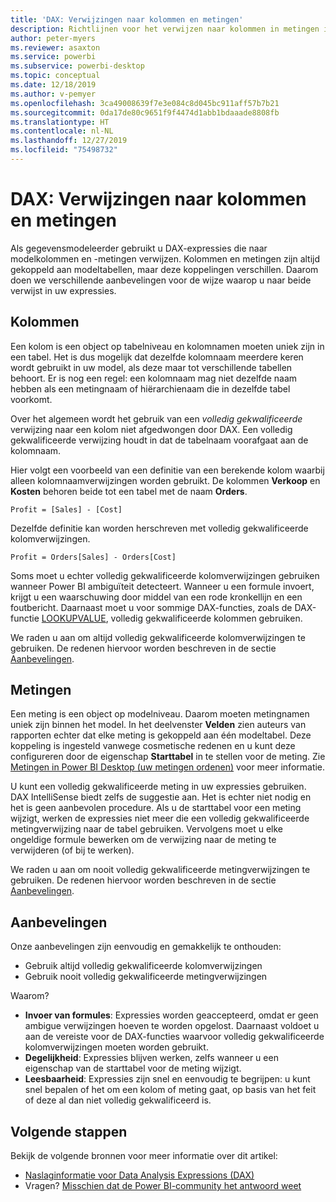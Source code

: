 ```yaml
---
title: 'DAX: Verwijzingen naar kolommen en metingen'
description: Richtlijnen voor het verwijzen naar kolommen in metingen in uw DAX-expressies.
author: peter-myers
ms.reviewer: asaxton
ms.service: powerbi
ms.subservice: powerbi-desktop
ms.topic: conceptual
ms.date: 12/18/2019
ms.author: v-pemyer
ms.openlocfilehash: 3ca49008639f7e3e084c8d045bc911aff57b7b21
ms.sourcegitcommit: 0da17de80c9651f9f4474d1abb1bdaaade8808fb
ms.translationtype: HT
ms.contentlocale: nl-NL
ms.lasthandoff: 12/27/2019
ms.locfileid: "75498732"
---
```

# <a name="dax-column-and-measure-references"></a>DAX: Verwijzingen naar kolommen en metingen

Als gegevensmodeleerder gebruikt u DAX-expressies die naar modelkolommen en -metingen verwijzen. Kolommen en metingen zijn altijd gekoppeld aan modeltabellen, maar deze koppelingen verschillen. Daarom doen we verschillende aanbevelingen voor de wijze waarop u naar beide verwijst in uw expressies.

## <a name="columns"></a>Kolommen

Een kolom is een object op tabelniveau en kolomnamen moeten uniek zijn in een tabel. Het is dus mogelijk dat dezelfde kolomnaam meerdere keren wordt gebruikt in uw model, als deze maar tot verschillende tabellen behoort. Er is nog een regel: een kolomnaam mag niet dezelfde naam hebben als een metingnaam of hiërarchienaam die in dezelfde tabel voorkomt.

Over het algemeen wordt het gebruik van een _volledig gekwalificeerde_ verwijzing naar een kolom niet afgedwongen door DAX. Een volledig gekwalificeerde verwijzing houdt in dat de tabelnaam voorafgaat aan de kolomnaam.

Hier volgt een voorbeeld van een definitie van een berekende kolom waarbij alleen kolomnaamverwijzingen worden gebruikt. De kolommen **Verkoop** en **Kosten** behoren beide tot een tabel met de naam **Orders**.

```dax
Profit = [Sales] - [Cost]
```

Dezelfde definitie kan worden herschreven met volledig gekwalificeerde kolomverwijzingen.

```dax
Profit = Orders[Sales] - Orders[Cost]
```

Soms moet u echter volledig gekwalificeerde kolomverwijzingen gebruiken wanneer Power BI ambiguïteit detecteert. Wanneer u een formule invoert, krijgt u een waarschuwing door middel van een rode kronkellijn en een foutbericht. Daarnaast moet u voor sommige DAX-functies, zoals de DAX-functie [LOOKUPVALUE](/dax/lookupvalue-function-dax), volledig gekwalificeerde kolommen gebruiken.

We raden u aan om altijd volledig gekwalificeerde kolomverwijzingen te gebruiken. De redenen hiervoor worden beschreven in de sectie [Aanbevelingen](#recommendations).

## <a name="measures"></a>Metingen

Een meting is een object op modelniveau. Daarom moeten metingnamen uniek zijn binnen het model. In het deelvenster **Velden** zien auteurs van rapporten echter dat elke meting is gekoppeld aan één modeltabel. Deze koppeling is ingesteld vanwege cosmetische redenen en u kunt deze configureren door de eigenschap **Starttabel** in te stellen voor de meting. Zie [Metingen in Power BI Desktop (uw metingen ordenen)](../desktop-measures.md#organizing-your-measures) voor meer informatie.

U kunt een volledig gekwalificeerde meting in uw expressies gebruiken. DAX IntelliSense biedt zelfs de suggestie aan. Het is echter niet nodig en het is geen aanbevolen procedure. Als u de starttabel voor een meting wijzigt, werken de expressies niet meer die een volledig gekwalificeerde metingverwijzing naar de tabel gebruiken. Vervolgens moet u elke ongeldige formule bewerken om de verwijzing naar de meting te verwijderen (of bij te werken).

We raden u aan om nooit volledig gekwalificeerde metingverwijzingen te gebruiken. De redenen hiervoor worden beschreven in de sectie [Aanbevelingen](#recommendations).

## <a name="recommendations"></a>Aanbevelingen

Onze aanbevelingen zijn eenvoudig en gemakkelijk te onthouden:

- Gebruik altijd volledig gekwalificeerde kolomverwijzingen
- Gebruik nooit volledig gekwalificeerde metingverwijzingen

Waarom?

- **Invoer van formules**: Expressies worden geaccepteerd, omdat er geen ambigue verwijzingen hoeven te worden opgelost. Daarnaast voldoet u aan de vereiste voor de DAX-functies waarvoor volledig gekwalificeerde kolomverwijzingen moeten worden gebruikt.
- **Degelijkheid**: Expressies blijven werken, zelfs wanneer u een eigenschap van de starttabel voor de meting wijzigt.
- **Leesbaarheid**: Expressies zijn snel en eenvoudig te begrijpen: u kunt snel bepalen of het om een kolom of meting gaat, op basis van het feit of deze al dan niet volledig gekwalificeerd is.

## <a name="next-steps"></a>Volgende stappen

Bekijk de volgende bronnen voor meer informatie over dit artikel:

- [Naslaginformatie voor Data Analysis Expressions (DAX)](/dax/)
- Vragen? [Misschien dat de Power BI-community het antwoord weet](https://community.powerbi.com/)
